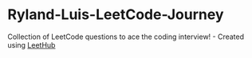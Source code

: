 # Ryland-Luis-LeetCode-Journey
Collection of LeetCode questions to ace the coding interview! - Created using [LeetHub](https://github.com/QasimWani/LeetHub)
